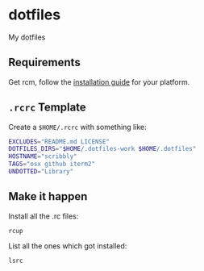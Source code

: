 dotfiles
========

My dotfiles

Requirements
------------

Get rcm, follow the [installation guide](https://github.com/thoughtbot/rcm#installation) for your platform.

`.rcrc` Template
---------------

Create a `$HOME/.rcrc` with something like:

```bash
EXCLUDES="README.md LICENSE"
DOTFILES_DIRS="$HOME/.dotfiles-work $HOME/.dotfiles"
HOSTNAME="scribbly"
TAGS="osx github iterm2"
UNDOTTED="Library"
```

Make it happen
-------------

Install all the .rc files:

```shell
rcup
```

List all the ones which got installed:

```shell
lsrc
```

